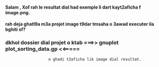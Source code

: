 

####  Salam , Xof rah le resultat dial had exemple li dart kayt2aficha f image.png.
####  rah deja ghatl9a m3a projet  image  t9dar tmsaha o 3awad executer ila bghiti sf?
###   dkhol dossier dial projet o ktab ===>>   gnuplot plot_sorting_data.gp  <<=====
                       o ghadi t2aficha lik image dial resultat.
